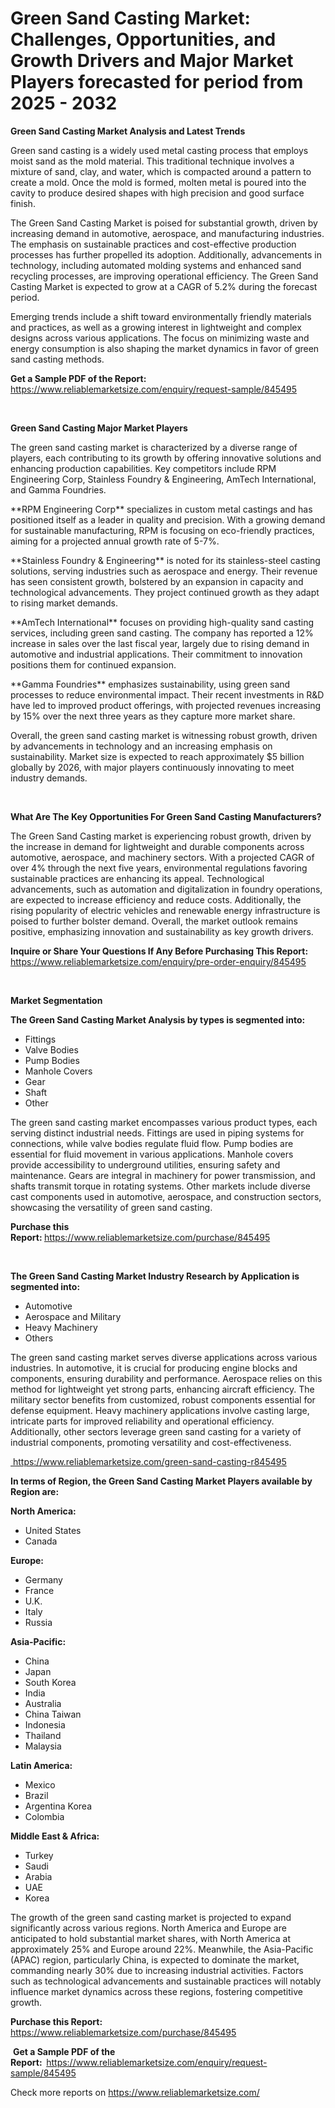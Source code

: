 <p><h1>Green Sand Casting Market: Challenges, Opportunities, and Growth Drivers and Major Market Players forecasted for period from 2025 - 2032</h1></p><p><strong>Green Sand Casting Market Analysis and Latest Trends</strong></p>
<p><p>Green sand casting is a widely used metal casting process that employs moist sand as the mold material. This traditional technique involves a mixture of sand, clay, and water, which is compacted around a pattern to create a mold. Once the mold is formed, molten metal is poured into the cavity to produce desired shapes with high precision and good surface finish.</p><p>The Green Sand Casting Market is poised for substantial growth, driven by increasing demand in automotive, aerospace, and manufacturing industries. The emphasis on sustainable practices and cost-effective production processes has further propelled its adoption. Additionally, advancements in technology, including automated molding systems and enhanced sand recycling processes, are improving operational efficiency. The Green Sand Casting Market is expected to grow at a CAGR of 5.2% during the forecast period. </p><p>Emerging trends include a shift toward environmentally friendly materials and practices, as well as a growing interest in lightweight and complex designs across various applications. The focus on minimizing waste and energy consumption is also shaping the market dynamics in favor of green sand casting methods.</p></p>
<p><strong>Get a Sample PDF of the Report:&nbsp;</strong> <a href="https://www.reliablemarketsize.com/enquiry/request-sample/845495?utm_campaign=1836&utm_medium=2&utm_source=Github&utm_content=ia&utm_term=17022025&utm_id=green-sand-casting">https://www.reliablemarketsize.com/enquiry/request-sample/845495</a></p>
<p>&nbsp;</p>
<p><strong>Green Sand Casting Major Market Players</strong></p>
<p><p>The green sand casting market is characterized by a diverse range of players, each contributing to its growth by offering innovative solutions and enhancing production capabilities. Key competitors include RPM Engineering Corp, Stainless Foundry & Engineering, AmTech International, and Gamma Foundries.</p><p>**RPM Engineering Corp** specializes in custom metal castings and has positioned itself as a leader in quality and precision. With a growing demand for sustainable manufacturing, RPM is focusing on eco-friendly practices, aiming for a projected annual growth rate of 5-7%.</p><p>**Stainless Foundry & Engineering** is noted for its stainless-steel casting solutions, serving industries such as aerospace and energy. Their revenue has seen consistent growth, bolstered by an expansion in capacity and technological advancements. They project continued growth as they adapt to rising market demands.</p><p>**AmTech International** focuses on providing high-quality sand casting services, including green sand casting. The company has reported a 12% increase in sales over the last fiscal year, largely due to rising demand in automotive and industrial applications. Their commitment to innovation positions them for continued expansion.</p><p>**Gamma Foundries** emphasizes sustainability, using green sand processes to reduce environmental impact. Their recent investments in R&D have led to improved product offerings, with projected revenues increasing by 15% over the next three years as they capture more market share.</p><p>Overall, the green sand casting market is witnessing robust growth, driven by advancements in technology and an increasing emphasis on sustainability. Market size is expected to reach approximately $5 billion globally by 2026, with major players continuously innovating to meet industry demands.</p></p>
<p>&nbsp;</p>
<p><strong>What Are The Key Opportunities For Green Sand Casting Manufacturers?</strong></p>
<p><p>The Green Sand Casting market is experiencing robust growth, driven by the increase in demand for lightweight and durable components across automotive, aerospace, and machinery sectors. With a projected CAGR of over 4% through the next five years, environmental regulations favoring sustainable practices are enhancing its appeal. Technological advancements, such as automation and digitalization in foundry operations, are expected to increase efficiency and reduce costs. Additionally, the rising popularity of electric vehicles and renewable energy infrastructure is poised to further bolster demand. Overall, the market outlook remains positive, emphasizing innovation and sustainability as key growth drivers.</p></p>
<p><strong>Inquire or Share Your Questions If Any Before Purchasing This Report:</strong> <a href="https://www.reliablemarketsize.com/enquiry/pre-order-enquiry/845495?utm_campaign=1836&utm_medium=2&utm_source=Github&utm_content=ia&utm_term=17022025&utm_id=green-sand-casting">https://www.reliablemarketsize.com/enquiry/pre-order-enquiry/845495</a></p>
<p>&nbsp;</p>
<p><strong>Market Segmentation</strong></p>
<p><strong>The Green Sand Casting Market Analysis by types is segmented into:</strong></p>
<p><ul><li>Fittings</li><li>Valve Bodies</li><li>Pump Bodies</li><li>Manhole Covers</li><li>Gear</li><li>Shaft</li><li>Other</li></ul></p>
<p><p>The green sand casting market encompasses various product types, each serving distinct industrial needs. Fittings are used in piping systems for connections, while valve bodies regulate fluid flow. Pump bodies are essential for fluid movement in various applications. Manhole covers provide accessibility to underground utilities, ensuring safety and maintenance. Gears are integral in machinery for power transmission, and shafts transmit torque in rotating systems. Other markets include diverse cast components used in automotive, aerospace, and construction sectors, showcasing the versatility of green sand casting.</p></p>
<p><strong>Purchase this Report:&nbsp;</strong><a href="https://www.reliablemarketsize.com/purchase/845495?utm_campaign=1836&utm_medium=2&utm_source=Github&utm_content=ia&utm_term=17022025&utm_id=green-sand-casting">https://www.reliablemarketsize.com/purchase/845495</a></p>
<p>&nbsp;</p>
<p><strong>The Green Sand Casting Market Industry Research by Application is segmented into:</strong></p>
<p><ul><li>Automotive</li><li>Aerospace and Military</li><li>Heavy Machinery</li><li>Others</li></ul></p>
<p><p>The green sand casting market serves diverse applications across various industries. In automotive, it is crucial for producing engine blocks and components, ensuring durability and performance. Aerospace relies on this method for lightweight yet strong parts, enhancing aircraft efficiency. The military sector benefits from customized, robust components essential for defense equipment. Heavy machinery applications involve casting large, intricate parts for improved reliability and operational efficiency. Additionally, other sectors leverage green sand casting for a variety of industrial components, promoting versatility and cost-effectiveness.</p></p>
<p><a href="https://www.reliablemarketsize.com/green-sand-casting-r845495?utm_campaign=1836&utm_medium=2&utm_source=Github&utm_content=ia&utm_term=17022025&utm_id=green-sand-casting">&nbsp;https://www.reliablemarketsize.com/green-sand-casting-r845495</a></p>
<p><strong>In terms of Region, the Green Sand Casting Market Players available by Region are:</strong></p>
<p>
    <p> <strong> North America: </strong>
        <ul>
            <li>United States</li>
            <li>Canada</li>
        </ul>
        </p> 
    <p> <strong> Europe: </strong>
        <ul>
            <li>Germany</li>
            <li>France</li>
            <li>U.K.</li>
            <li>Italy</li>
            <li>Russia</li>
        </ul>
        </p> 
    <p> <strong> Asia-Pacific: </strong>
        <ul>
            <li>China</li>
            <li>Japan</li>
            <li>South Korea</li>
            <li>India</li>
            <li>Australia</li>
            <li>China Taiwan</li>
            <li>Indonesia</li>
            <li>Thailand</li>
            <li>Malaysia</li>
        </ul>
        </p> 
    <p> <strong> Latin America: </strong>
        <ul>
            <li>Mexico</li>
            <li>Brazil</li>
            <li>Argentina Korea</li>
            <li>Colombia</li>
        </ul>
        </p> 
    <p> <strong> Middle East & Africa: </strong>
        <ul>
            <li>Turkey</li>
            <li>Saudi</li>
            <li>Arabia</li>
            <li>UAE</li>
            <li>Korea</li>
        </ul>
    </p>
    </p>
<p><p>The growth of the green sand casting market is projected to expand significantly across various regions. North America and Europe are anticipated to hold substantial market shares, with North America at approximately 25% and Europe around 22%. Meanwhile, the Asia-Pacific (APAC) region, particularly China, is expected to dominate the market, commanding nearly 30% due to increasing industrial activities. Factors such as technological advancements and sustainable practices will notably influence market dynamics across these regions, fostering competitive growth.</p></p>
<p><strong>Purchase this Report: </strong><a href="https://www.reliablemarketsize.com/purchase/845495?utm_campaign=1836&utm_medium=2&utm_source=Github&utm_content=ia&utm_term=17022025&utm_id=green-sand-casting">https://www.reliablemarketsize.com/purchase/845495</a></p>
<p>&nbsp;<strong>Get a Sample PDF of the Report:&nbsp;&nbsp;</strong><a href="https://www.reliablemarketsize.com/enquiry/request-sample/845495?utm_campaign=1836&utm_medium=2&utm_source=Github&utm_content=ia&utm_term=17022025&utm_id=green-sand-casting">https://www.reliablemarketsize.com/enquiry/request-sample/845495</a></p>
<p><strong></strong></p>
<p>Check more reports on <a href="https://www.reliablemarketsize.com/?utm_campaign=1836&utm_medium=2&utm_source=Github&utm_content=ia&utm_term=17022025&utm_id=green-sand-casting">https://www.reliablemarketsize.com/</a></p>